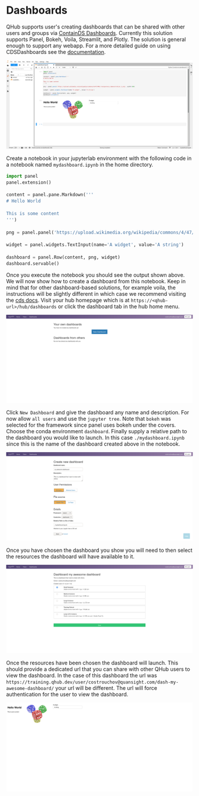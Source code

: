 # Dashboards

QHub supports user's creating dashboards that can be shared with other
users and groups via [ContainDS
Dashboards](https://cdsdashboards.readthedocs.io/en/stable/). Currently
this solution supports Panel, Bokeh, Voila, Streamlit,
and Plotly. The solution is general enough to support any webapp. For
a more detailed guide on using CDSDashboards see the
[documentation](https://cdsdashboards.readthedocs.io/en/stable/index.html).

![qhub dashboard notebook](../images/qhub_dashboard_notebook.png)

Create a notebook in your jupyterlab environment with the following
code in a notebook named `mydashboard.ipynb` in the home directory.

```python
import panel
panel.extension()

content = panel.pane.Markdown('''
# Hello World

This is some content
''')

png = panel.panel('https://upload.wikimedia.org/wikipedia/commons/4/47/PNG_transparency_demonstration_1.png', width=300)

widget = panel.widgets.TextInput(name='A widget', value='A string')

dashboard = panel.Row(content, png, widget)
dashboard.servable()
```

Once you execute the notebook you should see the output shown
above. We will now show how to create a dashboard from this
notebook. Keep in mind that for other dashboard-based solutions,
for example voila, the instructions will be slightly different in which case
we recommend visiting the [cds
docs](https://cdsdashboards.readthedocs.io/en/stable/index.html). Visit
your hub homepage which is at `https://<qhub-url>/hub/dashboards` or
click the dashboard tab in the hub home menu.

![qhub dashboard new](../images/qhub_new_dashboard.png)

Click `New Dashboard` and give the dashboard any name and
description. For now allow `all users` and use the `jupyter
tree`. Note that `bokeh` was selected for the framework since panel
uses bokeh under the covers. Choose the conda environment
`dashboard`. Finally supply a relative path to the dashboard you would
like to launch. In this case `./mydashboard.ipynb` since this is the
name of the dashboard created above in the notebook.

![qhub new dashboard filled in](../images/qhub_new_dashboard_filled_in.png)

Once you have chosen the dashboard you show you will need to then
select the resources the dashboard will have available to it.

![qhub dashboard resources](../images/qhub_dashboard_resources.png)

Once the resources have been chosen the dashboard will launch. This
should provide a dedicated url that you can share with other QHub
users to view the dashboard. In the case of this dashboard the url was
`https://training.qhub.dev/user/costrouchov@quansight.com/dash-my-awesome-dashboard/`
your url will be different. The url will force authentication for the
user to view the dashboard.

![qhub dashboard simple](../images/qhub_dashboard_simple.png)
